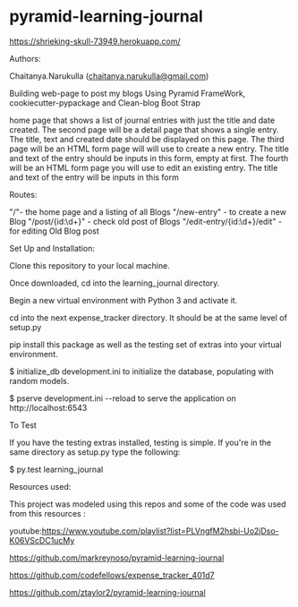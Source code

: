 # pyramid-learning-journal

https://shrieking-skull-73949.herokuapp.com/

Authors:

Chaitanya.Narukulla (chaitanya.narukulla@gmail.com)


Building web-page to post my blogs Using  Pyramid FrameWork,
cookiecutter-pypackage and Clean-blog Boot Strap

home page that shows a list of journal entries with just the title and date created.
The second page will be a detail page that shows a single entry. The title, text and created date should be displayed on this page.
The third page will  be an HTML form page will will use to create a new entry. The title and text of the entry should be inputs in this form, empty at first.
The fourth will   be an HTML form page you will use to edit an existing entry. The title and text of the entry will be inputs in this form

Routes:

"/"- the home page and a listing of all Blogs
"/new-entry" - to create a new Blog
"/post/{id:\d+}" - check old post of Blogs
"/edit-entry/{id:\d+}/edit" - for editing Old Blog post


Set Up and Installation:

Clone this repository to your local machine.

Once downloaded, cd into the learning_journal directory.

Begin a new virtual environment with Python 3 and activate it.

cd into the next expense_tracker directory. It should be at the same level of setup.py

pip install this package as well as the testing set of extras into your virtual environment.

$ initialize_db development.ini to initialize the database, populating with random models.

$ pserve development.ini --reload to serve the application on http://localhost:6543

To Test

If you have the testing extras installed, testing is simple. If you're in the same directory as setup.py type the following:

$ py.test learning_journal

Resources used:

This project was modeled using this repos  and some of the code was used from this resources :

youtube:https://www.youtube.com/playlist?list=PLVngfM2hsbi-Uo2jDso-K06VScDC1ucMy

https://github.com/markreynoso/pyramid-learning-journal

https://github.com/codefellows/expense_tracker_401d7

https://github.com/ztaylor2/pyramid-learning-journal

